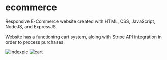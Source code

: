 # ecommerce

Responsive E-Commerce website created with HTML, CSS, JavaScript, NodeJS, and ExpressJS.

Website has a functioning cart system, aloing with Stripe API integration in order to process purchases.

![indexpic](https://github.com/nick-pell/ecommerce/assets/93624627/413866a9-2170-43e9-85c5-8440873ab7fb)
![cart](https://github.com/nick-pell/ecommerce/assets/93624627/02bd0c01-8135-4479-a0db-0d386609d685)

